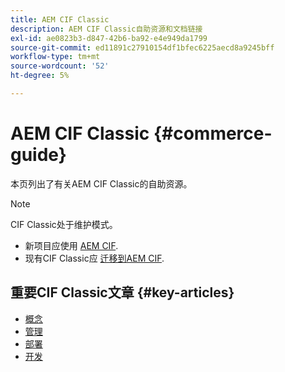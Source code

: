 ```yaml
---
title: AEM CIF Classic
description: AEM CIF Classic自助资源和文档链接
exl-id: ae0823b3-d847-42b6-ba92-e4e949da1799
source-git-commit: ed11891c27910154df1bfec6225aecd8a9245bff
workflow-type: tm+mt
source-wordcount: '52'
ht-degree: 5%

---
```


# AEM CIF Classic {#commerce-guide}

本页列出了有关AEM CIF Classic的自助资源。

>[!NOTE]
>
>CIF Classic处于维护模式。
>
>* 新项目应使用 [AEM CIF](/help/commerce/home.md).
>* 现有CIF Classic应 [迁移到AEM CIF](/help/commerce/cif/migration.md).
>


## 重要CIF Classic文章 {#key-articles}

* [概念](administering/concepts.md)
* [管理](administering/generic.md)
* [部署](deploying/ecommerce.md)
* [开发](developing/ecommerce.md)
